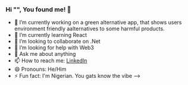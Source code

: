 ### Hi "<Dev />", You found me! 👋


- 🔭 I’m currently working on a green alternative app, that shows users environment friendly aalternatives to some harmful products.
- 🌱 I’m currently learning React
- 👯 I’m looking to collaborate on .Net
- 🤔 I’m looking for help with Web3
- 💬 Ask me about anything
- 📫 How to reach me: [LinkedIn](https://www.linkedin.com/in/obinna-asiegbulam-ba0135b4/)
- 😄 Pronouns: He/Him
- ⚡ Fun fact: I'm Nigerian. You gats know the vibe
-->
